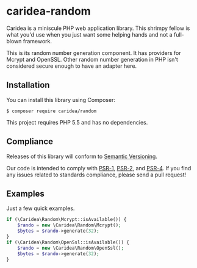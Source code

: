 # caridea-random
Caridea is a miniscule PHP web application library. This shrimpy fellow is what you'd use when you just want some helping hands and not a full-blown framework.

This is its random number generation component. It has providers for Mcrypt and OpenSSL. Other random number generation in PHP isn't considered secure enough to have an adapter here.

## Installation

You can install this library using Composer:

```console
$ composer require caridea/random
```

This project requires PHP 5.5 and has no dependencies.

## Compliance

Releases of this library will conform to [Semantic Versioning](http://semver.org).

Our code is intended to comply with [PSR-1](http://www.php-fig.org/psr/psr-1/), [PSR-2](http://www.php-fig.org/psr/psr-2/), and [PSR-4](http://www.php-fig.org/psr/psr-4/). If you find any issues related to standards compliance, please send a pull request!

## Examples

Just a few quick examples.

```php
if (\Caridea\Random\Mcrypt::isAvailable()) {
    $rando = new \Caridea\Random\Mcrypt();
    $bytes = $rando->generate(32);
}
if (\Caridea\Random\OpenSsl::isAvailable()) {
    $rando = new \Caridea\Random\OpenSsl();
    $bytes = $rando->generate(32);
}
```
